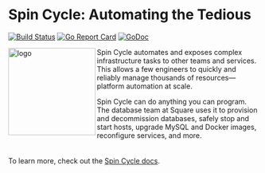 # Spin Cycle: Automating the Tedious

[![Build Status](https://travis-ci.org/square/spincycle.svg?branch=master)](https://travis-ci.org/square/spincycle) [![Go Report Card](https://goreportcard.com/badge/github.com/square/spincycle)](https://goreportcard.com/report/github.com/square/spincycle) [![GoDoc](https://godoc.org/github.com/square/spincycle?status.svg)](https://godoc.org/github.com/square/spincycle)

<img src="https://github.com/square/spincycle/blob/master/docs/assets/img/logo/Spin-Cycle-Finals-Black.png?raw=true" alt="logo" width="175" align="left">

Spin Cycle automates and exposes complex infrastructure tasks to other teams and services. This allows a few engineers to quickly and reliably manage thousands of resources&mdash;platform automation at scale.

Spin Cycle can do anything you can program. The database team at Square uses it to provision and decommission databases, safely stop and start hosts, upgrade MySQL and Docker images, reconfigure services, and more.
<br/><br/><br/>
To learn more, check out the [Spin Cycle docs](https://square.github.io/spincycle/).
